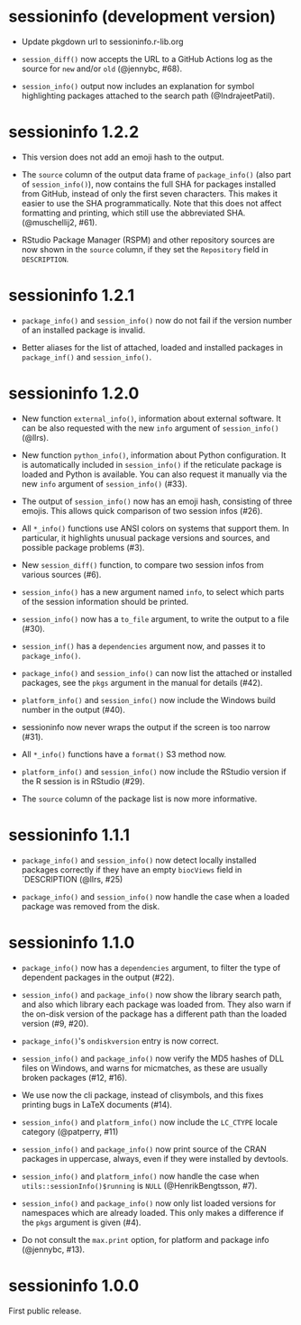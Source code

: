 
# sessioninfo (development version)

* Update pkgdown url to sessioninfo.r-lib.org

* `session_diff()` now accepts the URL to a GitHub Actions log as the source for
  `new` and/or `old` (@jennybc, #68).

* `session_info()` output now includes an explanation for symbol highlighting packages
  attached to the search path (@IndrajeetPatil).

# sessioninfo 1.2.2

* This version does not add an emoji hash to the output.

* The `source` column of the output data frame of `package_info()` (also
  part of `session_info()`), now contains the full SHA for packages installed
  from GitHub, instead of only the first seven characters. This makes it
  easier to use the SHA programmatically. Note that this does not affect
  formatting and printing, which still use the abbreviated SHA.
  (@muschellij2, #61).

* RStudio Package Manager (RSPM) and other repository sources are
  now shown in the `source` column, if they set the `Repository`
  field in `DESCRIPTION`.

# sessioninfo 1.2.1

* `package_info()` and `session_info()` now do not fail if the version
  number of an installed package is invalid.

* Better aliases for the list of attached, loaded and installed packages
  in `package_inf()` and `session_info()`.

# sessioninfo 1.2.0

* New function `external_info()`, information about external software.
  It can be also requested with the new `info` argument of
  `session_info()` (@llrs).

* New function `python_info()`, information about Python configuration.
  It is automatically included in `session_info()` if the reticulate
  package is loaded and Python is available. You can also request it
  manually via the new `info` argument of `session_info()` (#33).

* The output of `session_info()` now has an emoji hash, consisting of
  three emojis. This allows quick comparison of two session infos (#26).

* All `*_info()` functions use ANSI colors on systems that support them.
  In particular, it highlights unusual package versions and sources,
  and possible package problems (#3).

* New `session_diff()` function, to compare two session infos from
  various sources (#6).

* `session_info()` has a new argument named `info`, to select which parts
  of the session information should be printed.

* `session_info()` now has a `to_file` argument, to write the output to a
  file (#30).

* `session_inf()` has a `dependencies` argument now, and passes it to
  `package_info()`.

* `package_info()` and `session_info()` can now list the attached or
  installed packages, see the `pkgs` argument in the manual for
  details (#42).

* `platform_info()` and `session_info()` now include the Windows build
  number in the output (#40).

* sessioninfo now never wraps the output if the screen is too narrow (#31).

* All `*_info()` functions have a `format()` S3 method now.

* `platform_info()` and `session_info()` now include the RStudio version if
  the R session is in RStudio (#29).

* The `source` column of the package list is now more informative.

# sessioninfo 1.1.1

* `package_info()` and `session_info()` now detect locally installed packages 
  correctly if they have an empty `biocViews` field in `DESCRIPTION (@llrs, #25)

* `package_info()` and `session_info()` now handle the case when a loaded
  package was removed from the disk.

# sessioninfo 1.1.0

* `package_info()` now has a `dependencies` argument, to filter the type
  of dependent packages in the output (#22).

* `session_info()` and `package_info()` now show the library search path,
  and also which library each package was loaded from. They also warn
  if the on-disk version of the package has a different path than the
  loaded version (#9, #20).

* `package_info()`'s `ondiskversion` entry is now correct.

* `session_info()` and `package_info()` now verify the MD5 hashes of DLL
  files on Windows, and warns for micmatches, as these are usually
  broken packages (#12, #16).

* We use now the cli package, instead of clisymbols, and this fixes
  printing bugs in LaTeX documents (#14).

* `session_info()` and `platform_info()` now include the `LC_CTYPE`
  locale category (@patperry, #11)

* `session_info()` and `package_info()` now print source of the CRAN
  packages in uppercase, always, even if they were installed by devtools.

* `session_info()` and `platform_info()` now handle the case when
  `utils::sessionInfo()$running` is `NULL` (@HenrikBengtsson, #7).

* `session_info()` and `package_info()` now only list loaded versions
  for namespaces which are already loaded. This only makes a difference
  if the `pkgs` argument is given (#4).

* Do not consult the `max.print` option, for platform and package info
  (@jennybc, #13).

# sessioninfo 1.0.0

First public release.
